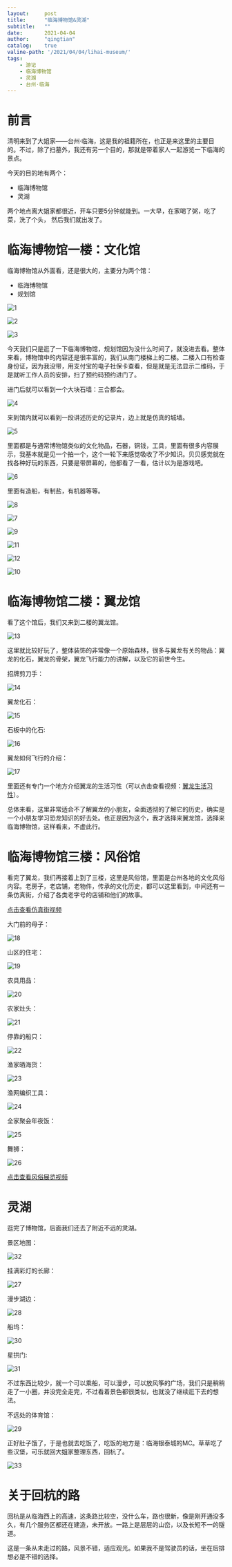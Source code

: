 ```yaml
---
layout:     post
title:      "临海博物馆&灵湖"
subtitle:   ""
date:       2021-04-04
author:     "qingtian"
catalog:    true
valine-path: '/2021/04/04/lihai-museum/'
tags:
    - 游记
    - 临海博物馆
    - 灵湖
    - 台州·临海
---
```


# 前言

清明来到了大姐家——台州·临海，这是我的祖籍所在，也正是来这里的主要目的。不过，除了扫墓外，我还有另一个目的，那就是带着家人一起游览一下临海的景点。

今天的目的地有两个：

* 临海博物馆
* 灵湖

两个地点离大姐家都很近，开车只要5分钟就能到。一大早，在家喝了粥，吃了菜，洗了个头， 然后我们就出发了。 

# 临海博物馆一楼：文化馆

临海博物馆从外面看，还是很大的，主要分为两个馆：

* 临海博物馆
* 规划馆


![1](/img/20210404/1.jpeg)

![2](/img/20210404/2.jpeg)

![3](/img/20210404/3.jpeg)

今天我们只是逛了一下临海博物馆，规划馆因为没什么时间了，就没进去看。整体来看，博物馆中的内容还是很丰富的，我们从南门楼梯上的二楼。二楼入口有检查身份证，因为我没带，用支付宝的电子社保卡查看，但是就是无法显示二维码，于是就听工作人员的安排，扫了预约码预约进门了。

进门后就可以看到一个大块石墙：三合都会。

![4](/img/20210404/4.jpeg)

来到馆内就可以看到一段讲述历史的记录片，边上就是仿真的城墙。

![5](/img/20210404/5.jpeg)

里面都是与通常博物馆类似的文化物品，石器，铜钱，工具，里面有很多内容展示，我基本就是见一个拍一个，这个一轮下来感觉吸收了不少知识。贝贝感觉就在找各种好玩的东西，只要是带屏幕的，他都看了一看，估计以为是游戏吧。 

![6](/img/20210404/6.jpeg)

里面有造船，有制盐，有机器等等。

![8](/img/20210404/8.jpeg)

![7](/img/20210404/7.jpeg)

![9](/img/20210404/9.jpeg)

![11](/img/20210404/11.jpeg)

![12](/img/20210404/12.jpeg)

![10](/img/20210404/10.jpeg)

# 临海博物馆二楼：翼龙馆

看了这个馆后，我们又来到二楼的翼龙馆。

![13](/img/20210404/13.jpeg)

这里就比较好玩了，整体装饰的非常像一个原始森林，很多与翼龙有关的物品：翼龙的化石，翼龙的骨架，翼龙飞行能力的讲解，以及它的前世今生。

招牌剪刀手：

![14](/img/20210404/14.jpeg)

翼龙化石：

![15](/img/20210404/15.jpeg)

石板中的化石:

![16](/img/20210404/16.jpeg)

翼龙如何飞行的介绍：

![17](/img/20210404/17.jpeg)

里面还有专门一个地方介绍翼龙的生活习性（可以点击查看视频：[翼龙生活习性](/img/20210404/1.mp4)）。

总体来看，这里非常适合不了解翼龙的小朋友，全面透彻的了解它的历史，确实是一个小朋友学习恐龙知识的好去处。也正是因为这个，我才选择来翼龙馆，选择来临海博物馆，这样看来，不虚此行。

# 临海博物馆三楼：风俗馆

看完了翼龙，我们再接着上到了三楼，这里是风俗馆，里面是台州各地的文化风俗内容。老房子，老店铺，老物件，传承的文化历史，都可以这里看到，中间还有一条仿真街，介绍了各类老字号的店铺和他们的故事。 

[点击查看仿真街视频](/img/20210404/2.mp4)

大门前的母子：

![18](/img/20210404/18.jpeg)

山区的住宅：

![19](/img/20210404/19.jpeg)

农具用品：

![20](/img/20210404/20.jpeg)

农家灶头：

![21](/img/20210404/21.jpeg)

停靠的船只：

![22](/img/20210404/22.jpeg)

渔家晒海货：

![23](/img/20210404/23.jpeg)

渔网编织工具：

![24](/img/20210404/24.jpeg)

全家聚会年夜饭：

![25](/img/20210404/25.jpeg)

舞狮：

![26](/img/20210404/26.jpeg)

[点击查看风俗展览视频](/img/20210404/3.mp4)

# 灵湖

逛完了博物馆，后面我们还去了附近不远的灵湖。

景区地图：

![32](/img/20210404/32.jpeg)

挂满彩灯的长廊：

![27](/img/20210404/27.jpeg)

漫步湖边：

![28](/img/20210404/28.jpeg)

船坞：

![30](/img/20210404/30.jpeg)

星拱门:

![31](/img/20210404/31.jpeg)


不过东西比较少，就一个可以乘船，可以漫步，可以放风筝的广场，我们只是稍稍走了一小圈，并没完全走完，不过看着景色都很类似，也就没了继续逛下去的想法。

不远处的体育馆：

![29](/img/20210404/29.jpeg)


正好肚子饿了，于是也就去吃饭了，吃饭的地方是：临海银泰城的MC。草草吃了些汉堡，可乐就回大姐家整理东西，回杭了。 

![33](/img/20210404/33.jpeg)

# 关于回杭的路

回杭是从临海西上的高速，这条路比较空，没什么车，路也很新，像是刚开通没多久，有几个服务区都还在建造，未开放。一路上是层层的山峦，以及长短不一的隧道。

这是一条从未走过的路，风景不错，适应观光。如果我不是驾驶员的话，坐在后排想必是不错的选择。



